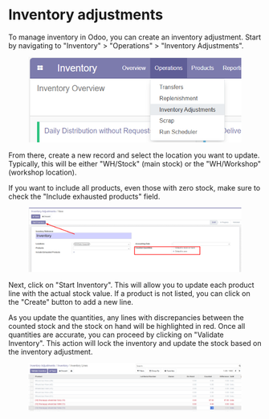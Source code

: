 # Inventory adjustments

To manage inventory in Odoo, you can create an inventory adjustment. Start by navigating to "Inventory" > "Operations" > "Inventory Adjustments".

<figure><img src="../../.gitbook/assets/image (57).png" alt=""><figcaption></figcaption></figure>

&#x20;From there, create a new record and select the location you want to update. Typically, this will be either "WH/Stock" (main stock) or the "WH/Workshop" (workshop location).

If you want to include all products, even those with zero stock, make sure to check the "Include exhausted products" field.&#x20;

<figure><img src="../../.gitbook/assets/image (58).png" alt=""><figcaption></figcaption></figure>

Next, click on "Start Inventory". This will allow you to update each product line with the actual stock value. If a product is not listed, you can click on the "Create" button to add a new line.

As you update the quantities, any lines with discrepancies between the counted stock and the stock on hand will be highlighted in red. Once all quantities are accurate, you can proceed by clicking on "Validate Inventory". This action will lock the inventory and update the stock based on the inventory adjustment.

<figure><img src="../../.gitbook/assets/image (59).png" alt=""><figcaption></figcaption></figure>

